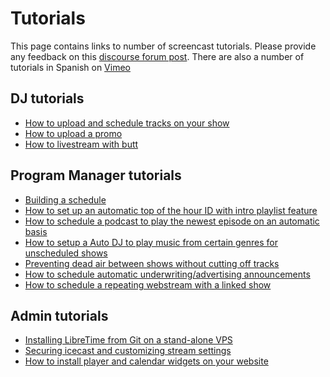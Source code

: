 # Tutorials

This page contains links to number of screencast tutorials.
Please provide any feedback on this [discourse forum post](https://discourse.libretime.org/t/new-tutorials-available-on-libretime-wiki/270/2).
There are also a number of tutorials in Spanish on [Vimeo](https://vimeo.com/user90812787)

## DJ tutorials
* [How to upload and schedule tracks on your show](upload-tracks)
* [How to upload a promo](upload-promo)
* [How to livestream with butt](livestream.md)

## Program Manager tutorials
* [Building a schedule](build-schedule.md)
* [How to set up an automatic top of the hour ID with intro playlist feature](top-of-hour-id.md)
* [How to schedule a podcast to play the newest episode on an automatic basis](autoloading-podcast.md)
* [How to setup a Auto DJ to play music from certain genres for unscheduled shows](autodj.md)
* [Preventing dead air between shows without cutting off tracks](filler.md)
* [How to schedule automatic underwriting/advertising announcements](underwriting.md)
* [How to schedule a repeating webstream with a linked show](webstream-link.md)

## Admin tutorials
* [Installing LibreTime from Git on a stand-alone VPS](install-vps.md)
* [Securing icecast and customizing stream settings ](stream-settings.md)
* [How to install player and calendar widgets on your website](widgets.md)
